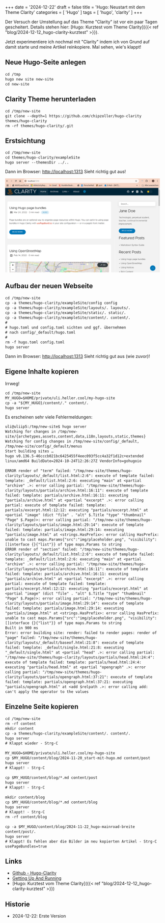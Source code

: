 +++
date = '2024-12-22'
draft = false
title = 'Hugo: Neustart mit dem Theme Clarity'
categories = [ 'Hugo' ]
tags = [ 'hugo', 'clarity' ]
+++

<!--
Hugo: Neustart mit dem Theme Clarity
================================
-->

Der Versuch der Umstellung auf das Theme "Clarity" ist vor ein
paar Tagen gescheitert. Details stehen hier:
[Hugo: Kurztest vom Theme Clarity]({{< ref "blog/2024-12-12_hugo-clarity-kurztest" >}}).

Jetzt experimentiere ich nochmal mit "Clarity" indem ich
von Grund auf damit starte und meine Artikel reinkopiere.
Mal sehen, wie's klappt!

<!--more-->

Neue Hugo-Seite anlegen
-----------------------

```
cd /tmp
hugo new site new-site
cd new-site
```

Clarity Theme herunterladen
---------------------------

```
cd /tmp/new-site
git clone --depth=1 https://github.com/chipzoller/hugo-clarity themes/hugo-clarity
rm -rf themes/hugo-clarity/.git
```

Erstsichtung
------------

```
cd /tmp/new-site
cd themes/hugo-clarity/exampleSite
hugo server --themesDir ../..
```

Dann im Browser: [http://localhost:1313](http://localhost:1313)
Sieht richtig gut aus!

![Clarity - exampleSite](images/clarity-example-site.png)

Aufbau der neuen Webseite
-------------------------

```
cd /tmp/new-site
cp -a themes/hugo-clarity/exampleSite/config config
cp -a themes/hugo-clarity/exampleSite/layouts/. layouts/.
cp -a themes/hugo-clarity/exampleSite/static/. static/.
cp -a themes/hugo-clarity/exampleSite/content/. content/.
#
# hugo.toml und config.toml sichten und ggf. übernehmen
# nach config/_default/hugo.toml
#
rm -f hugo.toml config.toml
hugo server
```

Dann im Browser: [http://localhost:1313](http://localhost:1313)
Sieht richtig gut aus (wie zuvor)!

Eigene Inhalte kopieren
-----------------------

Irrweg!

```
cd /tmp/new-site
MY_HUGO=$HOME/private/uli.heller.cool/my-hugo-site
cp -a "${MY_HUGO}/content/." content/.
hugo server
```

Es erscheinen sehr viele Fehlermeldungen:

```
uli@uliip5:/tmp/new-site$ hugo server
Watching for changes in /tmp/new-site/{archetypes,assets,content,data,i18n,layouts,static,themes}
Watching for config changes in /tmp/new-site/config/_default, /tmp/new-site/config/_default/menus
Start building sites … 
hugo v0.136.5-46cccb021bc6425455f4eec093f5cc4a32f1d12c+extended linux/amd64 BuildDate=2024-10-24T12:26:27Z VendorInfo=gohugoio

ERROR render of "term" failed: "/tmp/new-site/themes/hugo-clarity/layouts/_default/list.html:2:6": execute of template failed: template: _default/list.html:2:6: executing "main" at <partial "archive" .>: error calling partial: "/tmp/new-site/themes/hugo-clarity/layouts/partials/archive.html:16:11": execute of template failed: template: partials/archive.html:16:11: executing "partials/archive.html" at <partial "excerpt" .>: error calling partial: execute of template failed: template: partials/excerpt.html:12:12: executing "partials/excerpt.html" at <partial "image" (dict "file" . "alt" $.Title "type" "thumbnail" "Page" $.Page)>: error calling partial: "/tmp/new-site/themes/hugo-clarity/layouts/partials/image.html:29:14": execute of template failed: template: partials/image.html:29:14: executing "partials/image.html" at <strings.HasPrefix>: error calling HasPrefix: unable to cast maps.Params{"src":"img/placeholder.png", "visibility":[]interface {}{"list"}} of type maps.Params to string
ERROR render of "section" failed: "/tmp/new-site/themes/hugo-clarity/layouts/_default/list.html:2:6": execute of template failed: template: _default/list.html:2:6: executing "main" at <partial "archive" .>: error calling partial: "/tmp/new-site/themes/hugo-clarity/layouts/partials/archive.html:16:11": execute of template failed: template: partials/archive.html:16:11: executing "partials/archive.html" at <partial "excerpt" .>: error calling partial: execute of template failed: template: partials/excerpt.html:12:12: executing "partials/excerpt.html" at <partial "image" (dict "file" . "alt" $.Title "type" "thumbnail" "Page" $.Page)>: error calling partial: "/tmp/new-site/themes/hugo-clarity/layouts/partials/image.html:29:14": execute of template failed: template: partials/image.html:29:14: executing "partials/image.html" at <strings.HasPrefix>: error calling HasPrefix: unable to cast maps.Params{"src":"img/placeholder.png", "visibility":[]interface {}{"list"}} of type maps.Params to string
Built in 900 ms
Error: error building site: render: failed to render pages: render of "page" failed: "/tmp/new-site/themes/hugo-clarity/layouts/_default/baseof.html:21:8": execute of template failed: template: _default/single.html:21:8: executing "_default/single.html" at <partial "head" .>: error calling partial: "/tmp/new-site/themes/hugo-clarity/layouts/partials/head.html:24:4": execute of template failed: template: partials/head.html:24:4: executing "partials/head.html" at <partial "opengraph" .>: error calling partial: "/tmp/new-site/themes/hugo-clarity/layouts/partials/opengraph.html:37:21": execute of template failed: template: partials/opengraph.html:37:21: executing "partials/opengraph.html" at <add $relpath .>: error calling add: can't apply the operator to the values
```

Einzelne Seite kopieren
-----------------------

```
cd /tmp/new-site
rm -rf content
mkdir content
cp -a themes/hugo-clarity/exampleSite/content/. content/.
hugo server
# Klappt wieder - Strg-C

MY_HUGO=$HOME/private/uli.heller.cool/my-hugo-site
cp $MY_HUGO/content/blog/2024-11-20_start-mit-hugo.md content/post
hugo server
# Klappt! - Strg-C

cp $MY_HUGO/content/blog/*.md content/post
hugo server
# Klappt! - Strg-C

mkdir content/blog
cp $MY_HUGO/content/blog/*.md content/blog
hugo server
# Klappt! - Strg-C
rm -rf content/blog

cp -a $MY_HUGO/content/blog/2024-11-22_hugo-mainroad-breite content/post/.
hugo server
# Klappt! Es fehlen aber die Bilder im neu kopierten Artikel - Strg-C
usePageBundles=true
```


Links
-----

- [Github - Hugo-Clarity](https://github.com/chipzoller/hugo-clarity)
- [Getting Up And Running](https://github.com/chipzoller/hugo-clarity?tab=readme-ov-file#getting-up-and-running)
- [Hugo: Kurztest vom Theme Clarity]({{< ref "blog/2024-12-12_hugo-clarity-kurztest" >}})

Historie
--------

- 2024-12-22: Erste Version
